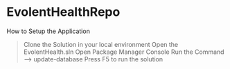 # EvolentHealthRepo

How to Setup the Application

>Clone the Solution in your local environment
>Open the EvolentHealth.sln
>Open Package Manager Console
>Run the Command --> update-database
>Press F5 to run the solution